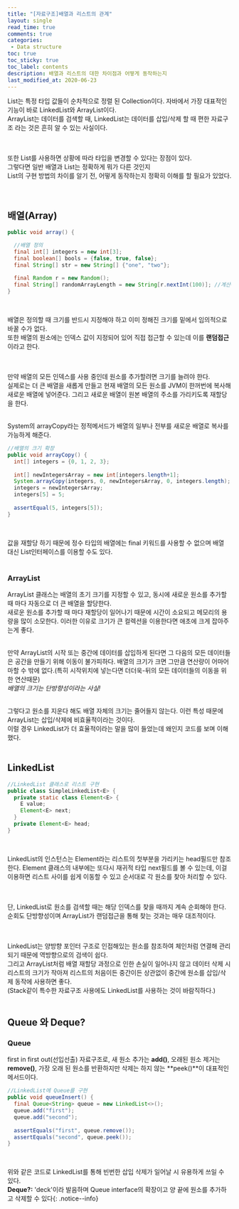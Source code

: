 ```yaml
---
title: "[자료구조]배열과 리스트의 관계"
layout: single    
read_time: true    
comments: true   
categories: 
 - Data structure  
toc: true    
toc_sticky: true    
toc_label: contents    
description: 배열과 리스트의 대한 차이점과 어떻게 동작하는지
last_modified_at: 2020-06-23   
---   
```

List는 특정 타입 값들이 순차적으로 정렬 된 Collection이다. 자바에서 가장 대표적인 기능이 바로 LinkedList와 ArrayList이다.   
ArrayList는 데이터를 검색할 때, LinkedList는 데이터를 삽입/삭제 할 때 편한 자료구조 라는 것은 흔히 알 수 있는 사실이다.   
<br>
<br>

또한 List를 사용하면 상황에 따라 타입을 변경할 수 있다는 장점이 있다.   
그렇다면 일반 배열과 List는 정확하게 뭐가 다른 것인지    
List의 구현 방법의 차이를 알기 전, 어떻게 동작하는지 정확히 이해를 할 필요가 있었다.   
<br>
<br>

## 배열(Array)
```java
public void array() {

  //배열 정의
  final int[] integers = new int[3]; 
  final boolean[] bools = {false, true, false};
  final String[] str = new String[] {"one", "two"};
  
  final Random r = new Random();
  final String[] randomArrayLength = new String[r.nextInt(100)]; //계산된 값을 이용해 배열 생성
}
```
<br>

배열은 정의할 때 크기를 반드시 지정해야 하고 이미 정해진 크기를 밑에서 임의적으로 바꿀 수가 없다.    
또한 배열의 원소에는 인덱스 값이 지정되어 있어 직접 접근할 수 있는데 이를 **랜덤접근** 이라고 한다.   
<br>
<br>

만약 배열의 모든 인덱스를 사용 중인데 원소를 추가할려면 크기를 늘려야 한다.   
실제로는 더 큰 배열을 새롭게 만들고 현재 배열의 모든 원소를 JVM이 한꺼번에 복사해 새로운 배열에 넣어준다. 
그리고 새로운 배열이 원본 배열의 주소를 가리키도록 재할당을 한다. 
<br>
<br>

System의 arrayCopy라는 정적메서드가 배열의 일부나 전부를 새로운 배열로 복사를 가능하게 해준다.
<br>
```java
//배열의 크기 확장
public void arrayCopy() {
  int[] integers = {0, 1, 2, 3};
  
  int[] newIntegersArray = new int[integers.length+1];
  System.arrayCopy(integers, 0, newIntegersArray, 0, integers.length);
  integers = newIntegersArray;
  integers[5] = 5;
  
  assertEqual(5, integers[5]);
}
```
<br>

값을 재할당 하기 때문에 정수 타입의 배열에는 final 키워드를 사용할 수 없으며 배열 대신 
List인터페이스를 이용할 수도 있다. 
<br>
<br>

### ArrayList
ArrayList 클래스는 배열의 초기 크기를 지정할 수 있고, 동시에 새로운 원소를 추가할 때 마다 자동으로 더 큰 배열을 할당한다.    
새로운 원소를 추가할 때 마다 재할당이 일어나기 때문에 시간이 소요되고 메모리의 용량을 많이 소모한다. 
이러한 이유로 크기가 큰 컬렉션을 이용한다면 애초에 크게 잡아주는게 좋다. 
<br>
<br>

만약 ArrayList의 시작 또는 중간에 데이터를 삽입하게 된다면 그 다음의 모든 데이터들은 공간을 만들기 위해 이동이 불가피하다. 
배열의 크기가 크면 그만큼 연산량이 어마어마할 수 밖에 없다.(특히 시작위치에 넣는다면 더더욱-뒤의 모든 데이터들의 이동을 위한 연산때문)     
_배열의 크기는 단방향성이라는 사실!_
<br>
<br>

그렇다고 원소를 지운다 해도 배열 자체의 크기는 줄어들지 않는다. 이런 특성 때문에 ArrayList는 삽입/삭제에 비효율적이라는 것이다.    
이럴 경우 LinkedList가 더 효율적이라는 말을 많이 들었는데 왜인지 코드를 보며 이해했다.   
<br>

## LinkedList
```java
//LinkedList 클래스로 리스트 구현
public class SimpleLinkedList<E> {
  private static class Element<E> {
    E value;
    Element<E> next;
  }
  private Element<E> head;
}
```
<br>

LinkedList의 인스턴스는 Element라는 리스트의 첫부분을 가리키는 head필드만 참조한다. 
Element 클래스의 내부에는 또다시 재귀적 타입 next필드를 볼 수 있는데, 이걸 이용하면 리스트 사이를
쉽게 이동할 수 있고 순서대로 각 원소를 찾아 처리할 수 있다.   
<br>
<br>

단, LinkedList로 원소를 검색할 때는 해당 인덱스를 찾을 때까지 계속 순회해야 한다. 순회도 단방향성이며 
ArrayList가 랜덤접근을 통해 찾는 것과는 매우 대조적이다.    
<br>
<br>

LinkedList는 양방향 포인터 구조로 인접해있는 원소를 참조하여 체인처럼 연결해 관리되기 때문에 역방향으로의 검색이 쉽다.   
그리고 ArrayList처럼 배열 재할당 과정으로 인한 손실이 일어나지 않고 데이터 삭제 시 리스트의 크기가 작아져
리스트의 처음이든 중간이든 상관없이 중간에 원소를 삽입/삭제 동작에 사용하면 좋다.    
(Stack같이 특수한 자료구조 사용에도 LinkedList를 사용하는 것이 바람직하다.)
<br>
<br>

## Queue 와 Deque?

### Queue
first in first out(선입선출) 자료구조로, 새 원소 추가는 **add()**, 오래된 원소 제거는 **remove()**, 
가장 오래 된 원소를 반환하지만 삭제는 하지 않는 **peek()**이 대표적인 메서드이다. 
<br>

```java
//LinkedList에 Queue를 구현
public void queueInsert() {
  final Queue<String> queue = new LinkedList<>();
  queue.add("first");
  queue.add("second");
  
  assertEquals("first", queue.remove());
  assertEquals("second", queue.peek());
}
```
<br>

위와 같은 코드로 LinkedList를 통해 빈번한 삽입 삭제가 일어날 시 유용하게 쓰일 수 있다.       
**Deque?:** 'deck'이라 발음하며 Queue interface의 확장이고 양 끝에 원소를 추가하고 삭제할 수 있다{: .notice--info}   

<br>
<br>
<br>
<br>
<br>













